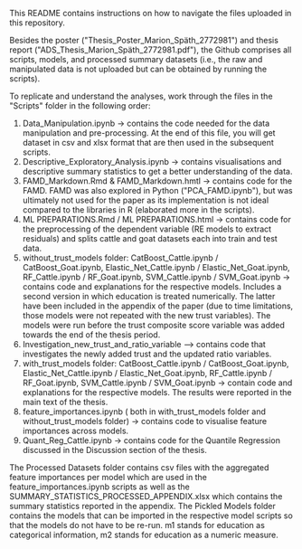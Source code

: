 This README contains instructions on how to navigate the files uploaded in this repository.

Besides the poster ("Thesis_Poster_Marion_Späth_2772981") and thesis report ("ADS_Thesis_Marion_Späth_2772981.pdf"), the Github comprises all scripts, models, and processed summary datasets (i.e., the raw and manipulated data is not uploaded but can be obtained by running the scripts).

To replicate and understand the analyses, work through the files in the "Scripts" folder in the following order:
1. Data_Manipulation.ipynb -> contains the code needed for the data manipulation and pre-processing. At the end of this file, you will get dataset in csv and xlsx format that are then used in the subsequent scripts.
2. Descriptive_Exploratory_Analysis.ipynb -> contains visualisations  and descriptive summary statistics to get a better understanding of the data.
3. FAMD_Markdown.Rmd & FAMD_Markdown.hmtl -> contains code for the FAMD. FAMD was also explored in Python ("PCA_FAMD.ipynb"), but was ultimately not used for the paper as its implementation is not ideal compared to the libraries in R (elaborated more in the scripts).
4. ML PREPARATIONS.Rmd / ML PREPARATIONS.html -> contains code for the preprocessing of the dependent variable (RE models to extract residuals) and splits cattle and goat datasets each into train and test data.
5. without_trust_models folder: CatBoost_Cattle.ipynb / CatBoost_Goat.ipynb, Elastic_Net_Cattle.ipynb / Elastic_Net_Goat.ipynb, RF_Cattle.ipynb / RF_Goat.ipynb, SVM_Cattle.ipynb / SVM_Goat.ipynb -> contains code and explanations for the respective models. Includes a second version in which education is treated numerically. The latter have been included in the appendix of the paper (due to time limitations, those models were not repeated with the new trust variables). The models were run before the trust composite score variable was added towards the end of the thesis period.
6. Investigation_new_trust_and_ratio_variable --> contains code that investigates the newly added trust and the updated ratio variables.
7. with_trust_models folder: CatBoost_Cattle.ipynb / CatBoost_Goat.ipynb, Elastic_Net_Cattle.ipynb / Elastic_Net_Goat.ipynb, RF_Cattle.ipynb / RF_Goat.ipynb, SVM_Cattle.ipynb / SVM_Goat.ipynb -> contain code and explanations for the respective models. The results were reported in the main text of the thesis.
8. feature_importances.ipynb ( both in with_trust_models folder and without_trust_models folder) -> contains code to visualise feature importances across models.
9. Quant_Reg_Cattle.ipynb -> contains code for the Quantile Regression discussed in the Discussion section of the thesis.

The Processed Datasets folder contains csv files with the aggregated feature importances per model which are used in the feature_importances.ipynb scripts as well as the SUMMARY_STATISTICS_PROCESSED_APPENDIX.xlsx which contains the summary statistics reported in the appendix.
The Pickled Models folder contains the models that can be imported in the respective model scripts so that the models do not have to be re-run. m1 stands for education as categorical information, m2 stands for education as a numeric measure. 


